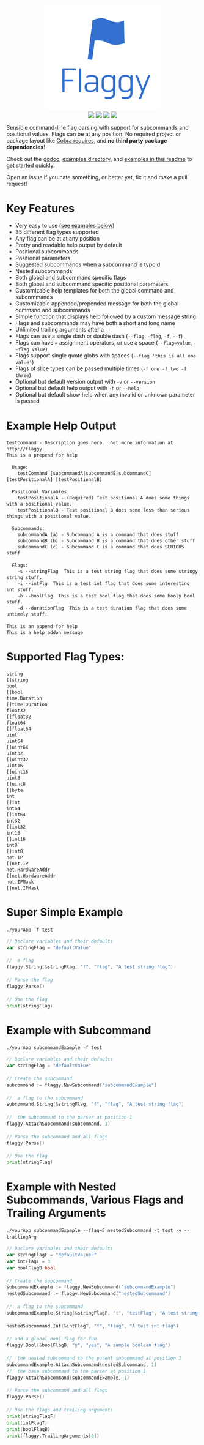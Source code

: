 <p align="center">

<img src="/logo.png" />
<br />
<a href="https://goreportcard.com/report/github.com/integrii/flaggy"><img src="https://goreportcard.com/badge/github.com/integrii/flaggy"></a>
<a href="https://travis-ci.org/integrii/flaggy"><img src="https://travis-ci.org/integrii/flaggy.svg?branch=master"></a>
<a href="http://godoc.org/github.com/integrii/flaggy"><img src="https://camo.githubusercontent.com/d48cccd1ce67ddf8ba7fc356ec1087f3f7aa6d12/68747470733a2f2f676f646f632e6f72672f6769746875622e636f6d2f6c696c65696f2f6c696c653f7374617475732e737667"></a>
<img src="https://img.shields.io/badge/license-Unlicense-blue.svg">
</p>

Sensible command-line flag parsing with support for subcommands and positional values. Flags can be at any position.  No required project or package layout like [Cobra requires](https://github.com/spf13/cobra/issues/641), and **no third party package dependencies**!

Check out the [godoc](http://godoc.org/github.com/integrii/flaggy), [examples directory](https://github.com/integrii/flaggy/tree/master/examples), and [examples in this readme](https://github.com/integrii/flaggy#super-simple-example) to get started quickly.

Open an issue if you hate something, or better yet, fix it and make a pull request!

# Key Features

- Very easy to use ([see examples below](https://github.com/integrii/flaggy#super-simple-example))
- 35 different flag types supported
- Any flag can be at at any position
- Pretty and readable help output by default
- Positional subcommands
- Positional parameters
- Suggested subcommands when a subcommand is typo'd
- Nested subcommands
- Both global and subcommand specific flags
- Both global and subcommand specific positional parameters
- Customizable help templates for both the global command and subcommands
- Customizable appended/prepended message for both the global command and subcommands
- Simple function that displays help followed by a custom message string
- Flags and subcommands may have both a short and long name
- Unlimited trailing arguments after a `--`
- Flags can use a single dash or double dash (`--flag`, `-flag`, `-f`, `--f`)
- Flags can have `=` assignment operators, or use a space (`--flag=value`, `--flag value`)
- Flags support single quote globs with spaces (`--flag 'this is all one value'`)
- Flags of slice types can be passed multiple times (`-f one -f two -f three`)
- Optional but default version output with `-v` or `--version`
- Optional but default help output with `-h` or `--help`
- Optional but default show help when any invalid or unknown parameter is passed


# Example Help Output

```
testCommand - Description goes here.  Get more information at http://flaggy.
This is a prepend for help

  Usage:
    testCommand [subcommandA|subcommandB|subcommandC] [testPositionalA] [testPositionalB]

  Positional Variables:
    testPositionalA - (Required) Test positional A does some things with a positional value.
    testPositionalB - Test positional B does some less than serious things with a positional value.

  Subcommands:
    subcommandA (a) - Subcommand A is a command that does stuff
    subcommandB (b) - Subcommand B is a command that does other stuff
    subcommandC (c) - Subcommand C is a command that does SERIOUS stuff

  Flags:
    -s --stringFlag  This is a test string flag that does some stringy string stuff.
    -i --intFlg  This is a test int flag that does some interesting int stuff.
    -b --boolFlag  This is a test bool flag that does some booly bool stuff.
    -d --durationFlag  This is a test duration flag that does some untimely stuff.

This is an append for help
This is a help addon message
```

# Supported Flag Types:

```
string
[]string
bool
[]bool
time.Duration
[]time.Duration
float32
[]float32
float64
[]float64
uint
uint64
[]uint64
uint32
[]uint32
uint16
[]uint16
uint8
[]uint8
[]byte
int
[]int
int64
[]int64
int32
[]int32
int16
[]int16
int8
[]int8
net.IP
[]net.IP
net.HardwareAddr
[]net.HardwareAddr
net.IPMask
[]net.IPMask
```


# Super Simple Example

`./yourApp -f test`

```go
// Declare variables and their defaults
var stringFlag = "defaultValue"

//  a flag
flaggy.String(&stringFlag, "f", "flag", "A test string flag")

// Parse the flag
flaggy.Parse()

// Use the flag
print(stringFlag)
```


# Example with Subcommand

`./yourApp subcommandExample -f test`

```go
// Declare variables and their defaults
var stringFlag = "defaultValue"

// Create the subcommand
subcommand := flaggy.NewSubcommand("subcommandExample")

//  a flag to the subcommand
subcommand.String(&stringFlag, "f", "flag", "A test string flag")

//  the subcommand to the parser at position 1
flaggy.AttachSubcommand(subcommand, 1)

// Parse the subcommand and all flags
flaggy.Parse()

// Use the flag
print(stringFlag)
```

# Example with Nested Subcommands, Various Flags and Trailing Arguments

`./yourApp subcommandExample --flag=5 nestedSubcommand -t test -y -- trailingArg`

```go
// Declare variables and their defaults
var stringFlagF = "defaultValueF"
var intFlagT = 3
var boolFlagB bool

// Create the subcommand
subcommandExample := flaggy.NewSubcommand("subcommandExample")
nestedSubcommand := flaggy.NewSubcommand("nestedSubcommand")

//  a flag to the subcommand
subcommandExample.String(&stringFlagF, "t", "testFlag", "A test string flag")

nestedSubcommand.Int(&intFlagT, "f", "flag", "A test int flag")

// add a global bool flag for fun
flaggy.Bool(&boolFlagB, "y", "yes", "A sample boolean flag")

//  the nested subcommand to the parent subcommand at position 1
subcommandExample.AttachSubcommand(nestedSubcommand, 1)
//  the base subcommand to the parser at position 1
flaggy.AttachSubcommand(subcommandExample, 1)

// Parse the subcommand and all flags
flaggy.Parse()

// Use the flags and trailing arguments
print(stringFlagF)
print(intFlagT)
print(boolFlagB)
print(flaggy.TrailingArguments[0])
```
